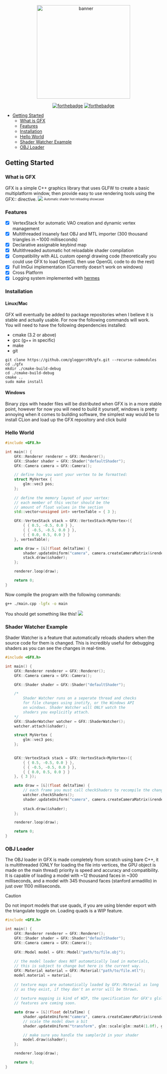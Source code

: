 

<div align="center">

<img src="assets/gfx.png" alt="banner" width="300">

<br />

[![forthebadge](https://forthebadge.com/images/badges/made-with-c-plus-plus.svg)](https://forthebadge.com)
[![forthebadge](https://forthebadge.com/images/badges/powered-by-black-magic.svg)](https://forthebadge.com)
</div>

<!--toc:start-->
- [Getting Started](#getting-started)
  - [What is GFX](#what-is-gfx)
  - [Features](#features)
  - [Installation](#installation)
  - [Hello World](#hello-world)
  - [Shader Watcher Example](#shader-watcher-example)
  - [OBJ Loader](#obj-loader)
<!--toc:end-->

## Getting Started
### What is GFX
GFX is a simple C++ graphics library that uses GLFW to create a basic multiplatform window, then provide easy to use rendering tools using the GFX:: directive.
![](assets/shaderwatchertest.gif)
<sub><sup>Automatic shader hot reloading showcase</sup></sub>
### Features
- [X] VertexStack for automatic VAO creation and dynamic vertex management
- [X] Multithreaded insanely fast OBJ and MTL importer (300 thousand triangles in ~1000 milliseconds)
- [X] Declarative assignable keybind map
- [X] Multithreaded automatic hot reloadable shader compilation
- [X] Compatibility with ALL custom opengl drawing code (theoretically you could use GFX to load OpenGL then use OpenGL code to do the rest)
- [X] Full ImGui implementation (Currently doesn't work on windows)
- [X] Cross Platform
- [X] Logging system implemented with [hermes](https://github.com/gloggers99/hermes)
### Installation
#### Linux/Mac
GFX will eventually be added to package repositories when I believe it is stable and actually usable. For now the following commands will work.  
You will need to have the following dependencies installed:
- cmake (3.2 or above)
- gcc (g++ in specific)
- make
- git
```shell
git clone https://github.com/gloggers99/gfx.git --recurse-submodules
cd ./gfx
mkdir ./cmake-build-debug
cd ./cmake-build-debug
cmake ..
sudo make install
```
#### Windows
Binary zips with header files will be distributed when GFX is in a more stable point, however for now you will need to build it yourself, windows is pretty annoying when it comes to building software, the simplest way would be to install CLion and load up the GFX repository and click build
### Hello World
```cpp
#include <GFX.h>

int main() {
    GFX::Renderer renderer = GFX::Renderer();
    GFX::Shader shader = GFX::Shader("defaultShader");
    GFX::Camera camera = GFX::Camera();

    // define how you want your vertex to be formatted:
    struct MyVertex {
        glm::vec3 pos;
    };
    
    // define the memory layout of your vertex:
    // each member of this vector should be the 
    // amount of float values in the section
    std::vector<unsigned int> vertexTable = { 3 };

    GFX::VertexStack stack = GFX::VertexStack<MyVertex>({
        { { 0.5, -0.5, 0.0 } },
        { { -0.5, -0.5, 0.0 } },
        { { 0.0, 0.5, 0.0 } }
    }, vertexTable);

    auto draw = [&](float deltaTime) {
        shader.updateUniform("camera", camera.createCameraMatrix(&renderer));
        stack.draw(&shader);
    };

    renderer.loop(draw);

    return 0;
}
```
Now compile the program with the following commands:
```bash
g++ ./main.cpp -lgfx -o main
```
You should get something like this!
![](assets/helloworld.png)
### Shader Watcher Example
Shader Watcher is a feature that automatically reloads shaders when the source code for them is changed. This is incredibly useful for debugging shaders as you can see the changes in real-time.
```cpp
#include <GFX.h>

int main() {
    GFX::Renderer renderer = GFX::Renderer();
    GFX::Camera camera = GFX::Camera();

    GFX::Shader shader = GFX::Shader("defaultShader");

    /*
        Shader Watcher runs on a seperate thread and checks 
        for file changes using inotify, or the Windows API 
        on windows. Shader Watcher will ONLY watch the 
        shaders you explicitly attach.
    */
    GFX::ShaderWatcher watcher = GFX::ShaderWatcher();
    watcher.attach(&shader);

    struct MyVertex {
        glm::vec3 pos;
    };
    

    GFX::VertexStack stack = GFX::VertexStack<MyVertex>({
        { { 0.5, -0.5, 0.0 } },
        { { -0.5, -0.5, 0.0 } },
        { { 0.0, 0.5, 0.0 } }
    }, { 3 });

    auto draw = [&](float deltaTime) {
        // each frame you must call checkShaders to recompile the changed shaders.
        watcher.checkShaders();
        shader.updateUniform("camera", camera.createCameraMatrix(&renderer));
        
        stack.draw(&shader);
    };

    renderer.loop(draw);

    return 0;
}
```
### OBJ Loader
The OBJ loader in GFX is made completely from scratch using bare C++, it is multithreaded (ONLY for loading the file into vertices, the GPU object is made on the main thread) priority is speed and accuracy and compatibility. It is capable of loading a model with ~12 thousand faces in ~300 milliseconds, and a model with 345 thousand faces (stanford armadillo) in just over 1100 milliseconds. 
> [!CAUTION]
> Do not import models that use quads, if you are using blender export with the triangulate toggle on. Loading quads is a WIP feature.
```cpp
#include <GFX.h>

int main() {
    GFX::Renderer renderer = GFX::Renderer();
    GFX::Shader shader = GFX::Shader("defaultShader");
    GFX::Camera camera = GFX::Camera();
    
    GFX::Model model = GFX::Model("path/to/file.obj");
    
    // the model loader does NOT automatically load in materials, 
    // this is subject to change but here is the current way.
    GFX::Material material = GFX::Material("path/to/file.mtl");
    model.material = material;
    
    // texture maps are automatically loaded by GFX::Material as long 
    // as they exist, if they don't an error will be thrown.
    
    // texture mapping is kind of WIP, the specification for GFX's glsl
    // features are coming soon.

    auto draw = [&](float deltaTime) {
        shader.updateUniform("camera", camera.createCameraMatrix(&renderer));
        // scale the model down a bit
        shader.updateUniform("transform", glm::scale(glm::mat4(1.0f), glm::vec3(0.1f, 0.1f, 0.1f)));

        // make sure you handle the sampler2d in your shader
        model.draw(&shader);
    };

    renderer.loop(draw);

    return 0;
}
```
